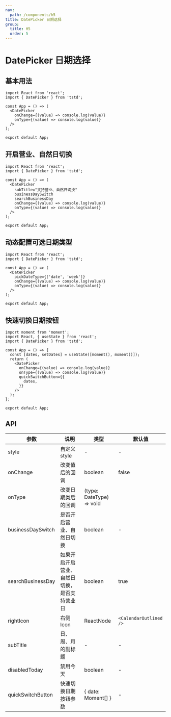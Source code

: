 ```yaml
---
nav:
  path: /components/h5
title: DatePicker 日期选择
group:
  title: H5
  order: 5
---
```


# DatePicker 日期选择

## 基本用法

```tsx
import React from 'react';
import { DatePicker } from 'tstd';

const App = () => (
  <DatePicker
    onChange={(value) => console.log(value)}
    onType={(value) => console.log(value)}
  />
);

export default App;
```

## 开启营业、自然日切换

```tsx
import React from 'react';
import { DatePicker } from 'tstd';

const App = () => (
  <DatePicker
    subTitle="支持营业、自然日切换"
    businessDaySwitch
    searchBusinessDay
    onChange={(value) => console.log(value)}
    onType={(value) => console.log(value)}
  />
);

export default App;
```

## 动态配置可选日期类型

```tsx
import React from 'react';
import { DatePicker } from 'tstd';

const App = () => (
  <DatePicker
    pickDateType={['date', 'week']}
    onChange={(value) => console.log(value)}
    onType={(value) => console.log(value)}
  />
);

export default App;
```

## 快速切换日期按钮

```tsx
import moment from 'moment';
import React, { useState } from 'react';
import { DatePicker } from 'tstd';

const App = () => {
  const [dates, setDates] = useState([moment(), moment()]);
  return (
    <DatePicker
      onChange={(value) => console.log(value)}
      onType={(value) => console.log(value)}
      quickSwitchButton={{
        dates,
      }}
    />
  );
};

export default App;
```

## API

| 参数              | 说明                                         | 类型                     | 默认值                 |
| ----------------- | -------------------------------------------- | ------------------------ | ---------------------- |
| style             | 自定义 style                                 | -                        | -                      |
| onChange          | 改变值后的回调                               | boolean                  | false                  |
| onType            | 改变日期类后的回调                           | (type: DateType) => void |                        |
| businessDaySwitch | 是否开启营业、自然日切换                     | boolean                  | -                      |
| searchBusinessDay | 如果开启开启营业、自然日切换，是否支持营业日 | boolean                  | true                   |
| rightIcon         | 右侧 Icon                                    | ReactNode                | `<CalendarOutlined />` |
| subTitle          | 日、周、月的副标题                           | -                        | -                      |
| disabledToday     | 禁用今天                                     | boolean                  | -                      |
| quickSwitchButton | 快速切换日期按钮参数                         | { date: Moment[] }       | -                      |
